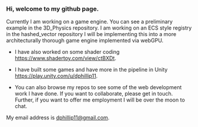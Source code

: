 ### Hi, welcome to my github page.

Currently I am working on a game engine. You can see a preliminary example in the 3D_Physics repository. I am working on an ECS style registry in the hashed_vector repository I will be implementing this into a more architecturally thorough game engine implemented via webGPU.

* I have also worked on some shader coding https://www.shadertoy.com/view/ctBXDt.

* I have built some games and have more in the pipeline in Unity https://play.unity.com/u/dphillip11.

* You can also browse my repos to see some of the web development work I have done. If you want to collaborate, please get in touch. Further, if you want to offer me employment I will be over the moon to chat.

My email address is dphillip11@gmail.com.
